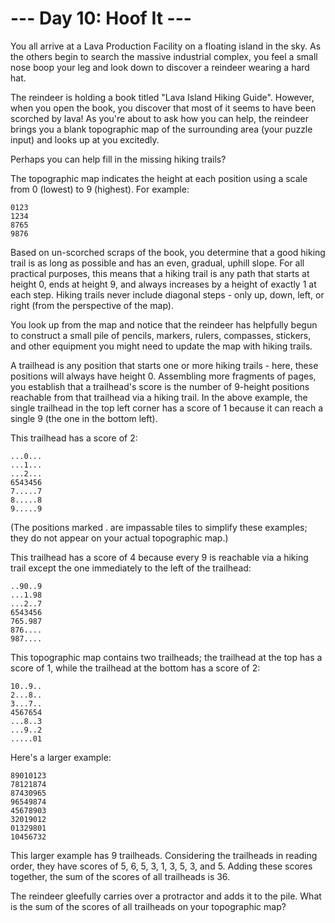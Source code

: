 # --- Day 10: Hoof It ---

You all arrive at a Lava Production Facility on a floating island in the sky. As
the others begin to search the massive industrial complex, you feel a small nose
boop your leg and look down to discover a reindeer wearing a hard hat.

The reindeer is holding a book titled "Lava Island Hiking Guide". However, when
you open the book, you discover that most of it seems to have been scorched by
lava! As you're about to ask how you can help, the reindeer brings you a blank
topographic map of the surrounding area (your puzzle input) and looks up at you
excitedly.

Perhaps you can help fill in the missing hiking trails?

The topographic map indicates the height at each position using a scale from 0
(lowest) to 9 (highest). For example:

```text
0123
1234
8765
9876
```

Based on un-scorched scraps of the book, you determine that a good hiking trail
is as long as possible and has an even, gradual, uphill slope. For all practical
purposes, this means that a hiking trail is any path that starts at height 0,
ends at height 9, and always increases by a height of exactly 1 at each step.
Hiking trails never include diagonal steps - only up, down, left, or right (from
the perspective of the map).

You look up from the map and notice that the reindeer has helpfully begun to
construct a small pile of pencils, markers, rulers, compasses, stickers, and
other equipment you might need to update the map with hiking trails.

A trailhead is any position that starts one or more hiking trails - here, these
positions will always have height 0. Assembling more fragments of pages, you
establish that a trailhead's score is the number of 9-height positions reachable
from that trailhead via a hiking trail. In the above example, the single
trailhead in the top left corner has a score of 1 because it can reach a single
9 (the one in the bottom left).

This trailhead has a score of 2:

```text
...0...
...1...
...2...
6543456
7.....7
8.....8
9.....9
```

(The positions marked . are impassable tiles to simplify these examples; they do
not appear on your actual topographic map.)

This trailhead has a score of 4 because every 9 is reachable via a hiking trail
except the one immediately to the left of the trailhead:

```text
..90..9
...1.98
...2..7
6543456
765.987
876....
987....
```

This topographic map contains two trailheads; the trailhead at the top has a
score of 1, while the trailhead at the bottom has a score of 2:

```text
10..9..
2...8..
3...7..
4567654
...8..3
...9..2
.....01
```

Here's a larger example:

```text
89010123
78121874
87430965
96549874
45678903
32019012
01329801
10456732
```

This larger example has 9 trailheads. Considering the trailheads in reading
order, they have scores of 5, 6, 5, 3, 1, 3, 5, 3, and 5. Adding these scores
together, the sum of the scores of all trailheads is 36.

The reindeer gleefully carries over a protractor and adds it to the pile. What
is the sum of the scores of all trailheads on your topographic map?
